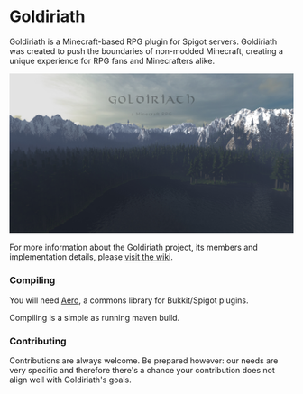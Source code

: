 # Goldiriath

Goldiriath is a Minecraft-based RPG plugin for Spigot servers. Goldiriath was created to push the boundaries of non-modded Minecraft, creating a unique experience for RPG fans and Minecrafters alike.

![Goldiriath](doc/img/splash.jpg)

For more information about the Goldiriath project, its members and implementation details, please [visit the wiki](https://github.com/Goldiriath/Goldiriath/wiki).

### Compiling
You will need [Aero](https://github.com/Pravian/Aero), a commons library for Bukkit/Spigot plugins.

Compiling is a simple as running maven build.

### Contributing
Contributions are always welcome. Be prepared however: our needs are very specific and therefore there's a chance your contribution does not align well with Goldiriath's goals.
